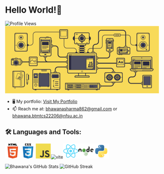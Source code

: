 # Hello World!👋
![Profile Views](https://komarev.com/ghpvc/?username=Bhawana874&label=Profile%20views&color=0e75b6&style=flat)
![](213910845-af37a709-8995-40d6-be59-724526e3c3d7.gif)
- 🖥️ My portfolio: [Visit My Portfolio](https://portfolio-xi-eosin-98.vercel.app/)
- 📫 Reach me at: [bhawanasharma862@gmail.com](mailto:bhawanasharma862@gmail.com) or [bhawana.btmtcs22206@nfsu.ac.in](mailto:bhawana.btmtcs22206@nfsu.ac.in)
## 🛠️ Languages and Tools:
<img src="https://raw.githubusercontent.com/devicons/devicon/master/icons/html5/html5-original-wordmark.svg" alt="html5" width="50" height="50" style="animation: bounce 2s infinite;"><img src="https://raw.githubusercontent.com/devicons/devicon/master/icons/css3/css3-original-wordmark.svg" alt="css3" width="50" height="50" style="animation: bounce 2s infinite;"><img src="https://raw.githubusercontent.com/devicons/devicon/master/icons/javascript/javascript-original.svg" alt="javascript" width="50" height="50" style="animation: shake 2s infinite;"><img src="https://vitejs.dev/logo.svg" alt="vite" width="50" height="50" style="animation: pulse 2s infinite;"><img src="https://raw.githubusercontent.com/devicons/devicon/master/icons/react/react-original.svg" alt="react" width="50" height="50" style="animation: spin 3s linear infinite;"><img src="https://raw.githubusercontent.com/devicons/devicon/master/icons/nodejs/nodejs-original-wordmark.svg" alt="nodejs" width="50" height="50" style="animation: beat 1.5s infinite;"><img src="https://raw.githubusercontent.com/devicons/devicon/master/icons/python/python-original.svg" alt="python" width="50" height="50" style="animation: float 3s ease-in-out infinite;">

![Bhawana's GitHub Stats](https://github-readme-stats.vercel.app/api?username=Bhawana874&show_icons=true&theme=dark) ![GitHub Streak](https://github-readme-streak-stats.herokuapp.com/?user=Bhawana874&theme=dark)






